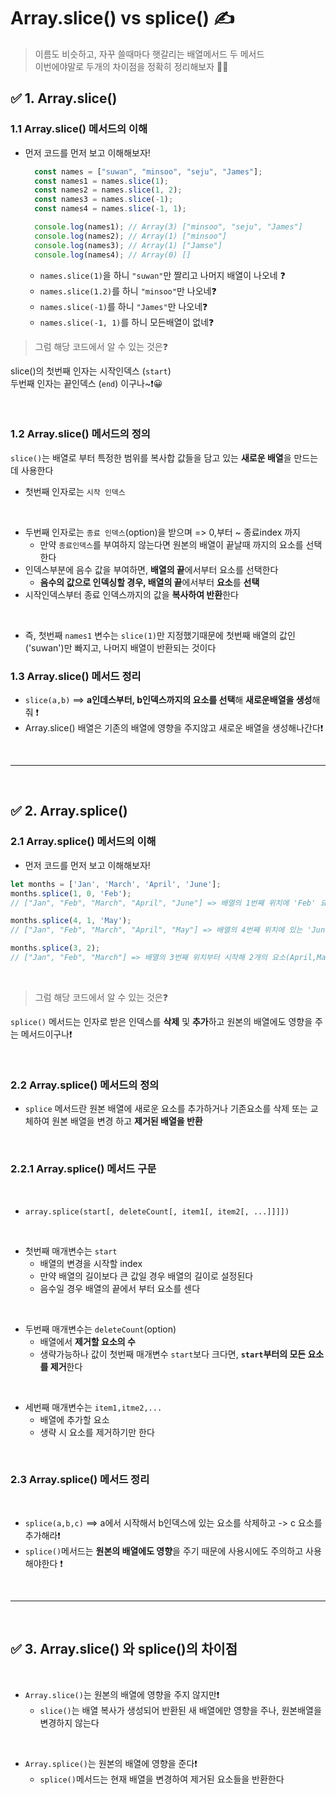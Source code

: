 # Array.slice() vs splice() ✍️

> 이름도 비슷하고, 자꾸 쓸때마다 햇갈리는 배열메서드 두 메서드 <br/>
> 이번에야말로 두개의 차이점을 정확히 정리해보자 👨‍💻


## ✅ 1. Array.slice()


### 1.1 Array.slice() 메서드의 이해

- 먼저 코드를 먼저 보고 이해해보자!
  
  ```javascript
    const names = ["suwan", "minsoo", "seju", "James"];
    const names1 = names.slice(1);
    const names2 = names.slice(1, 2);
    const names3 = names.slice(-1);
    const names4 = names.slice(-1, 1);

    console.log(names1); // Array(3) ["minsoo", "seju", "James"]
    console.log(names2); // Array(1) ["minsoo"]
    console.log(names3); // Array(1) ["Jamse"]
    console.log(names4); // Array(0) []
  ```

  - `names.slice(1)`을 하니 `"suwan"`만 짤리고 나머지 배열이 나오네 ❓
  - `names.slice(1.2)`를 하니 `"minsoo"`만 나오네❓
  - `names.slice(-1)`를 하니 `"James"`만 나오네❓
  - `names.slice(-1, 1)`를 하니 모든배열이 없네❓
  
> 그럼 해당 코드에서 알 수 있는 것은❓

slice()의 첫번째 인자는 시작인덱스 (`start`) <br />
          두번째 인자는 끝인덱스 (`end`) 이구나~❗😀


<br />


### 1.2 Array.slice() 메서드의 정의

`slice()`는 배열로 부터 특정한 범위를 복사합 값들을 담고 있는 **새로운 배열**을 만드는데 사용한다
- 첫번째 인자로는 `시작 인덱스`

<br />

- 두번째 인자로는 `종료 인덱스`(option)을 받으며 => 0,부터 ~ 종료index 까지
  - 만약 `종료인덱스`를 부여하지 않는다면 원본의 배열이 끝날때 까지의 요소를 선택한다
- 인덱스부분에 음수 값을 부여하면, **배열의 끝**에서부터 요소를 선택한다
  - **음수의 값으로 인덱싱할 경우, 배열의 끝**에서부터 **요소**를 **선택**
- 시작인덱스부터 종료 인덱스까지의 값을 **복사하여 반환**한다

<br />

- 즉, 첫번째 `names1` 변수는 `slice(1)`만 지정했기때문에 첫번째 배열의 값인 ('suwan')만 빠지고, 나머지 배열이 반환되는 것이다

### 1.3 Array.slice() 메서드 정리

- `slice(a,b)` ==> **a인데스부터, b인덱스까지의 요소를 선택**해 **새로운배열을 생성**해줘 ❗
- Array.slice() 배열은 기존의 배열에 영향을 주지않고 새로운 배열을 생성해나간다❗ 


<br />
<hr />
<br />

## ✅ 2. Array.splice()

### 2.1 Array.splice() 메서드의 이해

- 먼저 코드를 먼저 보고 이해해보자!

```javascript
let months = ['Jan', 'March', 'April', 'June'];
months.splice(1, 0, 'Feb');
// ["Jan", "Feb", "March", "April", "June"] => 배열의 1번째 위치에 'Feb' 요소를 추가

months.splice(4, 1, 'May');
// ["Jan", "Feb", "March", "April", "May"] => 배열의 4번째 위치에 있는 'June'을 삭제하고 'May'요소를 추가

months.splice(3, 2);
// ["Jan", "Feb", "March"] => 배열의 3번째 위치부터 시작해 2개의 요소(April,May)를 삭제

```

<br />


> 그럼 해당 코드에서 알 수 있는 것은❓

`splice()` 메서드는 인자로 받은 인덱스를 **삭제** 및 **추가**하고 원본의 배열에도 영향을 주는 메서드이구나❗

<br />


### 2.2 Array.splice() 메서드의 정의

- `splice` 메서드란 원본 배열에 새로운 요소를 추가하거나 기존요소를 삭제 또는 교체하여 원본 배열을 변경 하고 **제거된 배열을 반환**

<br />


### 2.2.1 Array.splice() 메서드 구문

<br />


- `array.splice(start[, deleteCount[, item1[, item2[, ...]]]])`

<br />


- 첫번째 매개변수는 `start`
  - 배열의 변경을 시작할 index
  - 만약 배열의 길이보다 큰 값일 경우 배열의 길이로 설정된다
  - 음수일 경우 배열의 끝에서 부터 요소를 센다

<br />


- 두번째 매개변수는 `deleteCount`(option)
  - 배열에서 **제거할 요소의 수**
  - 생략가능하나 값이 첫번째 매개변수 `start`보다 크다면, **`start`부터의 모든 요소를 제거**한다

<br />

- 세번째 매개변수는 `item1,itme2,...`
  - 배열에 추가할 요소
  - 생략 시 요소를 제거하기만 한다

<br />


### 2.3 Array.splice() 메서드 정리

<br />


- `splice(a,b,c)` ==> a에서 시작해서 b인덱스에 있는 요소를 삭제하고 -> c 요소를 추가해라❗
- `splice()`메서드는 **원본의 배열에도 영향**을 주기 때문에 사용시에도 주의하고 사용해야한다 ❗

<br />
<hr />
<br />

## ✅ 3. Array.slice() 와 splice()의 차이점

<br />


- `Array.slice()`는 원본의 배열에 영향을 주지 않지만❗
  - `slice()`는 배열 복사가 생성되어 반환된 새 배열에만 영향을 주나, 원본배열을 변경하지 않는다

<br />

- `Array.splice()`는 원본의 배열에 영향을 준다❗
  - `splice()`메서드는 현재 배열을 변경하여 제거된 요소들을 반환한다



